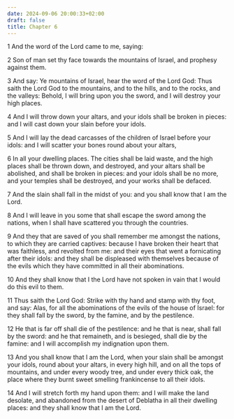 ```yaml
---
date: 2024-09-06 20:00:33+02:00
draft: false
title: Chapter 6
---
```




1 And the word of the Lord came to me, saying:

2 Son of man set thy face towards the mountains of Israel, and prophesy against them.

3 And say: Ye mountains of Israel, hear the word of the Lord God: Thus saith the Lord God to the mountains, and to the hills, and to the rocks, and the valleys: Behold, I will bring upon you the sword, and I will destroy your high places.

4 And I will throw down your altars, and your idols shall be broken in pieces: and I will cast down your slain before your idols.

5 And I will lay the dead carcasses of the children of Israel before your idols: and I will scatter your bones round about your altars,

6 In all your dwelling places. The cities shall be laid waste, and the high places shall be thrown down, and destroyed, and your altars shall be abolished, and shall be broken in pieces: and your idols shall be no more, and your temples shall be destroyed, and your works shall be defaced.

7 And the slain shall fall in the midst of you: and you shall know that I am the Lord.

8 And I will leave in you some that shall escape the sword among the nations, when I shall have scattered you through the countries.

9 And they that are saved of you shall remember me amongst the nations, to which they are carried captives: because I have broken their heart that was faithless, and revolted from me: and their eyes that went a fornicating after their idols: and they shall be displeased with themselves because of the evils which they have committed in all their abominations.

10 And they shall know that I the Lord have not spoken in vain that I would do this evil to them.

11 Thus saith the Lord God: Strike with thy hand and stamp with thy foot, and say: Alas, for all the abominations of the evils of the house of Israel: for they shall fall by the sword, by the famine, and by the pestilence.

12 He that is far off shall die of the pestilence: and he that is near, shall fall by the sword: and he that remaineth, and is besieged, shall die by the famine: and I will accomplish my indignation upon them.

13 And you shall know that I am the Lord, when your slain shall be amongst your idols, round about your altars, in every high hill, and on all the tops of mountains, and under every woody tree, and under every thick oak, the place where they burnt sweet smelling frankincense to all their idols.

14 And I will stretch forth my hand upon them: and I will make the land desolate, and abandoned from the desert of Deblatha in all their dwelling places: and they shall know that I am the Lord.

